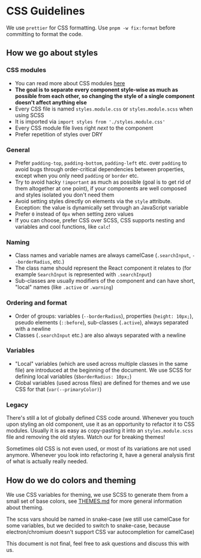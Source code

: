 # CSS Guidelines

We use `prettier` for CSS formatting. Use `pnpm -w fix:format` before committing to format the code.

## How we go about styles

### CSS modules

- You can read more about CSS modules [here](https://css-tricks.com/css-modules-part-1-need/)
- **The goal is to separate every component style-wise as much as possible from each other, so changing the style of a single component doesn't affect anything else**
- Every CSS file is named `styles.module.css` or `styles.module.scss` when using SCSS
- It is imported via `import styles from './styles.module.css'`
- Every CSS module file lives right _next_ to the component
- Prefer repetition of styles over DRY

### General

- Prefer `padding-top`, `padding-bottom`, `padding-left` etc. over `padding` to avoid bugs through order-critical dependencies between properties, except when you only need `padding` or `border` etc.
- Try to avoid hacky `!important` as much as possible (goal is to get rid of them altogether at one point), if your components are well composed and styles isolated you don't need them
- Avoid setting styles directly on elements via the `style` attribute. Exception: the value is dynamically set through an JavaScript variable
- Prefer `0` instead of `0px` when setting zero values
- If you can choose, prefer CSS over SCSS, CSS supports nesting and variables and cool functions, like `calc`!

### Naming

- Class names and variable names are always camelCase (`.searchInput`, `--borderRadius`, etc.)
- The class name should represent the React component it relates to (for example `SearchInput` is represented with `.searchInput`)
- Sub-classes are usually modifiers of the component and can have short, "local" names (like `.active` or `.warning`)

### Ordering and format

- Order of groups: variables (`--borderRadius`), properties (`height: 10px;`), pseudo elements (`::before`), sub-classes (`.active`), always separated with a newline
- Classes (`.searchInput` etc.) are also always separated with a newline

### Variables

- "Local" variables (which are used across multiple classes in the same file) are introduced at the beginning of the document. We use SCSS for defining local variables (`$borderRadius: 10px;`)
- Global variables (used across files) are defined for themes and we use CSS for that (`var(--primaryColor)`)

### Legacy

There's still a lot of globally defined CSS code around. Whenever you touch upon styling an old component, use it as an opportunity to refactor it to CSS modules. Usually it is as easy as copy-pasting it into an `styles.module.scss` file and removing the old styles. Watch our for breaking themes!

Sometimes old CSS is not even used, or most of its variations are not used anymore. Whenever you look into refactoring it, have a general analysis first of what is actually really needed.

## How do we do colors and theming

We use CSS variables for theming, we use SCSS to generate them from a small set of base colors, see [THEMES.md](./THEMES.md) for more general information about theming.

The scss vars should be named in snake-case (we still use camelCase for some variables, but we decided to switch to snake-case, because electron/chromium doesn't support CSS var autocompletion for camelCase)

This document is not final, feel free to ask questions and discuss this with us.
